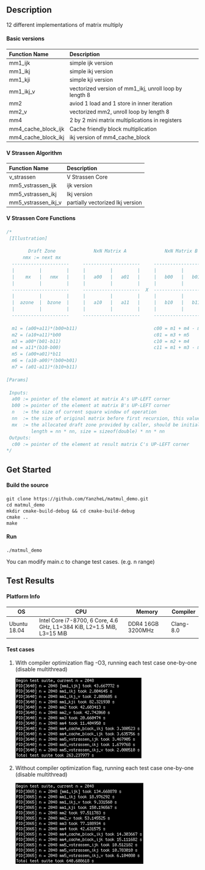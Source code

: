 ## Description

12 different implementations of matrix multiply

#### Basic versions

| Function Name       | Description                                            |
| :------------------ | :----------------------------------------------------- |
| mm1_ijk             | simple ijk version                                     |
| mm1_ikj             | simple ikj version                                     |
| mm1_kji             | simple kji version                                     |
| mm1_ikj_v           | vectorized version of mm1_ikj, unroll loop by length 8 |
| mm2                 | aviod 1 load and 1 store in inner iteration            |
| mm2_v               | vectorized mm2, unroll loop by length 8                |
| mm4                 | 2 by 2 mini matrix multiplications in registers        |
| mm4_cache_block_ijk | Cache friendly block multiplication                    |
| mm4_cache_block_ikj | ikj version of mm4_cache_block                         |

#### V Strassen Algorithm

| Function Name       | Description                      |
| :------------------ | :------------------------------- |
| v_strassen          | V Strassen Core                  |
| mm5_vstrassen_ijk   | ijk version                      |
| mm5_vstrassen_ikj   | Ikj version                      |
| mm5_vstrassen_ikj_v | partially vectorized Ikj version |

#### V Strassen Core Functions

```c
/*
 [Illustration]

        Draft Zone              NxN Matrix A              NxN Matrix B              NxN Matrix C
      nmx := next mx
  ---------------------     ---------------------     ---------------------     ---------------------
  |         |         |     |         |         |     |         |         |     |         |         |
  |    mx   |   nmx   |     |   a00   |   a01   |     |   b00   |   b01   |     |   c00   |   c01   |
  |         |         |     |         |         |     |         |         |     |         |         |
  ---------------------     ---------------------  X  ---------------------  =  ---------------------
  |         |         |     |         |         |     |         |         |     |         |         |
  |  azone  |  bzone  |     |   a10   |   a11   |     |   b10   |   b11   |     |   c10   |   c11   |
  |         |         |     |         |         |     |         |         |     |         |         |
  ---------------------     ---------------------     ---------------------     ---------------------

  m1 = (a00+a11)*(b00+b11)                            c00 = m1 + m4 - m5 + m7
  m2 = (a10+a11)*b00                                  c01 = m3 + m5
  m3 = a00*(b01-b11)                                  c10 = m2 + m4
  m4 = a11*(b10-b00)                                  c11 = m1 + m3 - m2 + m6
  m5 = (a00+a01)*b11
  m6 = (a10-a00)*(b00+b01)
  m7 = (a01-a11)*(b10+b11)

[Params]

 Inputs:
  a00 := pointer of the element at matrix A's UP-LEFT corner
  b00 := pointer of the element at matrix B's UP-LEFT corner
  n   := the size of current square window of operation
  nn  := the size of original matrix before first recursion, this value shouldn't be changed during recursion
  mx  := the allocated draft zone provided by caller, should be initialized to 0 before first recursion
         length = nn * nn, size = sizeof(double) * nn * nn
 Outputs:
  c00 := pointer of the element at result matrix C's UP-LEFT corner
*/
```



## Get Started

#### Build the source

```shell
git clone https://github.com/YanzheL/matmul_demo.git
cd matmul_demo
mkdir cmake-build-debug && cd cmake-build-debug
cmake ..
make
```

#### Run

```shell
./matmul_demo
```

You can modify main.c to change test cases. (e.g. n range)



## Test Results

#### Platform Info

| OS           | CPU                                                          | Memory            | Compiler  |
| ------------ | ------------------------------------------------------------ | ----------------- | --------- |
| Ubuntu 18.04 | Intel Core i7-8700, 6 Core, 4.6 GHz, L1=384 KiB, L2=1.5 MiB, L3=15 MiB | DDR4 16GB 3200MHz | Clang-8.0 |

#### Test cases

1. With compiler optimization flag -O3, running each test case one-by-one (disable multithread)

   ![test_suite_2048_O3](benchmark/screenshots/test_suite_2048_O3.png)

2. Without compiler optimization flag, running each test case one-by-one (disable multithread)

   ![test_suite_2048_O0.png](benchmark/screenshots/test_suite_2048_O0.png)